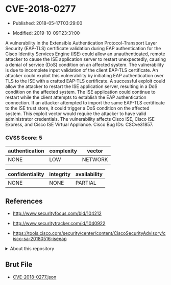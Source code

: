 # CVE-2018-0277

- Published: 2018-05-17T03:29:00

- Modified: 2019-10-09T23:31:00

A vulnerability in the Extensible Authentication Protocol-Transport Layer Security (EAP-TLS) certificate validation during EAP authentication for the Cisco Identity Services Engine (ISE) could allow an unauthenticated, remote attacker to cause the ISE application server to restart unexpectedly, causing a denial of service (DoS) condition on an affected system. The vulnerability is due to incomplete input validation of the client EAP-TLS certificate. An attacker could exploit this vulnerability by initiating EAP authentication over TLS to the ISE with a crafted EAP-TLS certificate. A successful exploit could allow the attacker to restart the ISE application server, resulting in a DoS condition on the affected system. The ISE application could continue to restart while the client attempts to establish the EAP authentication connection. If an attacker attempted to import the same EAP-TLS certificate to the ISE trust store, it could trigger a DoS condition on the affected system. This exploit vector would require the attacker to have valid administrator credentials. The vulnerability affects Cisco ISE, Cisco ISE Express, and Cisco ISE Virtual Appliance. Cisco Bug IDs: CSCve31857.

### CVSS Score: **5**

| authentication | complexity | vector |
| --- | --- | --- |
| NONE | LOW | NETWORK |

| confidentiality | integrity | availability |
| --- | --- | --- |
| NONE | NONE | PARTIAL |

## References

* http://www.securityfocus.com/bid/104212

* http://www.securitytracker.com/id/1040922

* https://tools.cisco.com/security/center/content/CiscoSecurityAdvisory/cisco-sa-20180516-iseeap

<details>
<summary>About this repository</summary> 

  This repository is part of the project [Live Hack CVE](https://github.com/Live-Hack-CVE). Main website can be found [www.live-hack.org](https://www.live-hack.org) 
  
  Made by [Sn0wAlice](https://github.com/Sn0wAlice) for the people that care about security and need to have a feed of the latest CVEs. Hope you enjoy it, don't forget to star the repo and follow me on [Twitter](https://twitter.com/Sn0wAlice) and [Github](https://github.com/Sn0wAlice). And that is my [personnal website](https://www.alice-snow.me/)

  - [Home Page](https://github.com/Live-Hack-CVE)
  - [Framework](https://github.com/Live-Hack-CVE/cve-framework)
  - [CVE database](https://github.com/Live-Hack-CVE/full_database)
  - [Changelog](https://github.com/Live-Hack-CVE/Changelog)
</details>

## Brut File

* [CVE-2018-0277.json](https://raw.githubusercontent.com/Live-Hack-CVE/full_database/main/cves/2018/CVE-2018-0277.json)


